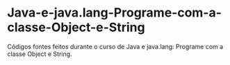 # Java-e-java.lang-Programe-com-a-classe-Object-e-String
Códigos fontes feitos durante o curso de Java e java.lang: Programe com a classe Object e String.
